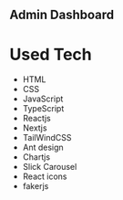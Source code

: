 ## Admin Dashboard

# Used Tech

- HTML
- CSS
- JavaScript
- TypeScript
- Reactjs
- Nextjs
- TailWindCSS
- Ant design
- Chartjs
- Slick Carousel
- React icons
- fakerjs
